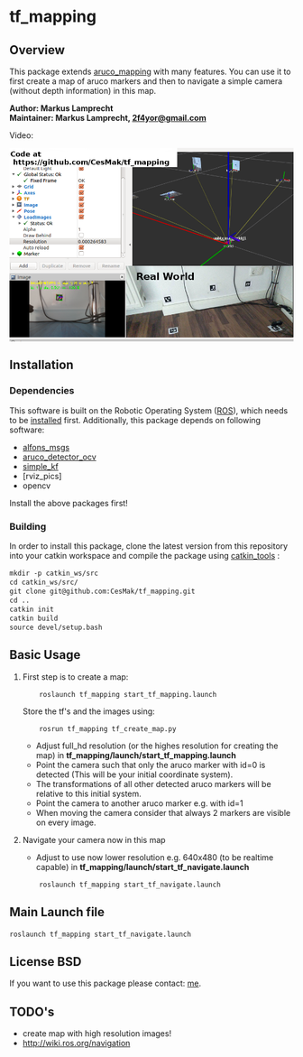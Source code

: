 # tf_mapping

## Overview

This package extends [aruco_mapping](http://wiki.ros.org/aruco_mapping) with many features. You can use it to first create a map of aruco markers and then to navigate a simple camera (without depth information) in this map. 

**Author: Markus Lamprecht<br />
Maintainer: Markus Lamprecht, 2f4yor@gmail.com<br />**

Video:

<a alt="aruco_detector_example" href="https://www.youtube.com/watch?v=1jss-v16y4w"><img src="data/result.png" align="center"></a>

## Installation

### Dependencies

This software is built on the Robotic Operating System ([ROS]), which needs to be [installed](http://wiki.ros.org) first. Additionally, this package depends on following software:

- [alfons_msgs]
- [aruco_detector_ocv]
- [simple_kf]
- [rviz_pics]
- opencv

Install the above packages first!

### Building

In order to install this package, clone the latest version from this repository into your catkin workspace and compile the package using [catkin_tools](https://catkin-tools.readthedocs.io/en/latest/) :

``` 
mkdir -p catkin_ws/src
cd catkin_ws/src/
git clone git@github.com:CesMak/tf_mapping.git 
cd ..
catkin init 
catkin build
source devel/setup.bash
```

## Basic Usage

1. First step is to create a map:
    ``` 
        roslaunch tf_mapping start_tf_mapping.launch
    ``` 
    Store the tf's and the images using:
    ``` 
        rosrun tf_mapping tf_create_map.py
    ``` 
    - Adjust full_hd resolution (or the highes resolution for creating the map) in **tf_mapping/launch/start_tf_mapping.launch**
    - Point the camera such that only the aruco marker with id=0 is detected (This will be your initial coordinate system).
    - The transformations of all other detected aruco markers will be relative to this initial system.
    - Point the camera to another aruco marker e.g. with id=1
    - When moving the camera consider that always 2 markers are visible on every image.

2. Navigate your camera now in this map
    - Adjust to use now lower resolution e.g. 640x480 (to be realtime capable) in **tf_mapping/launch/start_tf_navigate.launch**
    ``` 
        roslaunch tf_mapping start_tf_navigate.launch
    ``` 

## Main Launch file
``` 
roslaunch tf_mapping start_tf_navigate.launch
``` 

## License BSD
If you want to use this package please contact: [me](https://simact.de/about_me).


## TODO's
- create map with high resolution images!
- http://wiki.ros.org/navigation

<!-- http://docs.ros.org/melodic/api/robot_localization/html/index.html#
http://docs.ros.org/melodic/api/robot_localization/html/migrating_from_robot_pose_ekf.html
https://vimeo.com/142624091
https://www.youtube.com/watch?v=nQZeAafDEJE
https://github.com/cra-ros-pkg/robot_localization 

// rostopic echo /scan |grep frame_id
// rosrun tf tf_monitor /marker_globe_1 /marker_globe_2
// rosrun tf tf_echo /marker_globe_1 /marker_globe_2

 -->


[ROS]: http://www.ros.org
[rviz]: http://wiki.ros.org/rviz
[grid_map_msg/GridMap]: https://github.com/anybotics/grid_map/blob/master/grid_map_msg/msg/GridMap.msg
[sensor_msgs/PointCloud2]: http://docs.ros.org/api/sensor_msgs/html/msg/PointCloud2.html
[geometry_msgs/PoseWithCovarianceStamped]: http://docs.ros.org/api/geometry_msgs/html/msg/PoseWithCovarianceStamped.html
[tf/tfMessage]: http://docs.ros.org/kinetic/api/tf/html/msg/tfMessage.html
[std_srvs/Empty]: http://docs.ros.org/api/std_srvs/html/srv/Empty.html
[grid_map_msg/GetGridMap]: https://github.com/anybotics/grid_map/blob/master/grid_map_msg/srv/GetGridMap.srv
[grid_map_msgs/ProcessFile]: https://github.com/ANYbotics/grid_map/blob/master/grid_map_msgs/srv/ProcessFile.srv
[alfons_msgs/KfState]: https://github.com/CesMak/alfons_msgs/blob/master/msg/KfState.msg
[alfons_msgs]: https://github.com/CesMak/alfons_msgs
[aruco_detector_ocv]: https://github.com/CesMak/aruco_detector_ocv
[simple_kf]:https://github.com/CesMak/simple_kf